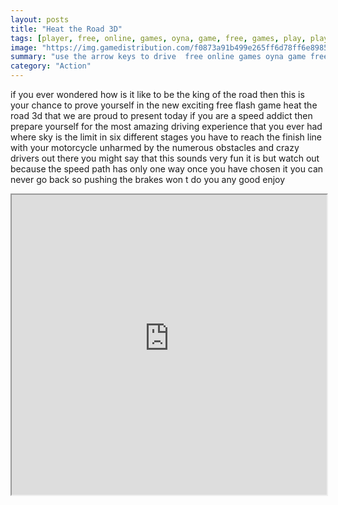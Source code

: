 ```yaml
---
layout: posts
title: "Heat the Road 3D"
tags: [player, free, online, games, oyna, game, free, games, play, play, games]
image: "https://img.gamedistribution.com/f0873a91b499e265ff6d78ff6e8985a0.jpg"
summary: "use the arrow keys to drive  free online games oyna game free games play play games"
category: "Action"
---
```


if you ever wondered how is it like to be the king of the road then this is your chance to prove yourself in the new exciting free flash game heat the road 3d that we are proud to present today if you are a speed addict then prepare yourself for the most amazing driving experience that you ever had where sky is the limit in six different stages you have to reach the finish line with your motorcycle unharmed by the numerous obstacles and crazy drivers out there you might say that this sounds very fun it is but watch out because the speed path has only one way once you have chosen it you can never go back so pushing the brakes won t do you any good enjoy

<iframe width="100%" height="480px;" src="https://flash.gamedistribution.com?game=f0873a91b499e265ff6d78ff6e8985a0"></iframe>